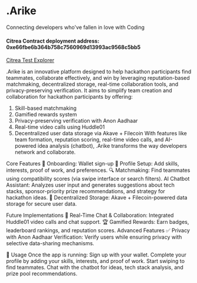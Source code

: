 # .Arike
Connecting developers who've fallen in love with Coding

#### Citrea Contract deployment address: 0xe66fbe6b364b758c7560969d13993ac9568c5bb5
[Citrea Test Explorer](https://explorer.testnet.citrea.xyz/address/0xE66Fbe6b364b758c7560969d13993aC9568c5Bb5)

.Arike is an innovative platform designed to help hackathon participants find teammates, collaborate effectively, and win by leveraging reputation-based matchmaking, decentralized storage, real-time collaboration tools, and privacy-preserving verification.
It aims to simplify team creation and collaboration for hackathon participants by offering:

1. Skill-based matchmaking
2. Gamified rewards system
3. Privacy-preserving verification with Anon Aadhaar
4. Real-time video calls using Huddle01
5. Decentralized user data storage via Akave + Filecoin
With features like team formation, reputation scoring, real-time video calls, and AI-powered idea analysis (chatbot), .Arike transforms the way developers network and collaborate.

Core Features
📝 Onboarding: Wallet sign-up 
👤 Profile Setup: Add skills, interests, proof of work, and preferences.
🔍 Matchmaking: Find teammates using compatibility scores (via swipe interface or search filters).
 AI Chatbot Assistant:
Analyzes user input and generates suggestions about tech stacks, sponsor-priority prize recommendations, and strategy for hackathon ideas.
🔗 Decentralized Storage:
Akave + Filecoin-powered data storage for secure user data.

Future Implementations
💬 Real-Time Chat & Collaboration: Integrated Huddle01 video calls and chat support.
🏆 Gamified Rewards: Earn badges, leaderboard rankings, and reputation scores.
Advanced Features
✅ Privacy with Anon Aadhaar Verification:
Verify users while ensuring privacy with selective data-sharing mechanisms.

🚀 Usage
Once the app is running:
Sign up with your wallet.
Complete your profile by adding your skills, interests, and proof of work.
Start swiping to find teammates.
Chat with the chatbot for ideas, tech stack analysis, and prize pool recommendations.







